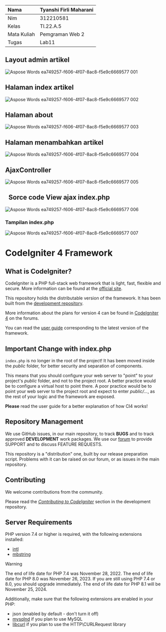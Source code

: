 ﻿|Nama |Tyanshi Firli Maharani|
| :- | :- |
|Nim |312210581|
|Kelas |TI.22.A.5|
|Mata Kuliah|Pemgraman Web 2|
|Tugas |Lab11|

## **Layout admin artikel**

![Aspose Words ea749257-f606-4f07-8ac8-f5e9c6669577 001](https://github.com/firlimaharani/Lab11web/assets/130529482/94035f96-0e4a-46cf-b0ad-693b04cad050)

## **Halaman index artikel**

![Aspose Words ea749257-f606-4f07-8ac8-f5e9c6669577 002](https://github.com/firlimaharani/Lab11web/assets/130529482/3edf6427-d604-4fb9-a0db-bce136fece23)

## **Halaman about**

![Aspose Words ea749257-f606-4f07-8ac8-f5e9c6669577 003](https://github.com/firlimaharani/Lab11web/assets/130529482/00ab7270-864c-4a32-bc91-85a35e6fb88e)

## **Halaman menambahkan artikel**

![Aspose Words ea749257-f606-4f07-8ac8-f5e9c6669577 004](https://github.com/firlimaharani/Lab11web/assets/130529482/45d20311-dc12-4caa-9046-010c773f87ae)

## **AjaxController**

![Aspose Words ea749257-f606-4f07-8ac8-f5e9c6669577 005](https://github.com/firlimaharani/Lab11web/assets/130529482/62bd937a-2b9a-4f81-8459-53c4e0d8fa90)

## ` `**Sorce code View ajax index.php**

![Aspose Words ea749257-f606-4f07-8ac8-f5e9c6669577 006](https://github.com/firlimaharani/Lab11web/assets/130529482/5363cb60-eff2-48cb-b425-79a1f5fbd808)

### Tampilan index.php

![Aspose Words ea749257-f606-4f07-8ac8-f5e9c6669577 007](https://github.com/firlimaharani/Lab11web/assets/130529482/6291de71-cc27-4b0a-b915-107383fe73ca)

# CodeIgniter 4 Framework

## What is CodeIgniter?

CodeIgniter is a PHP full-stack web framework that is light, fast, flexible and secure.
More information can be found at the [official site](https://codeigniter.com).

This repository holds the distributable version of the framework.
It has been built from the
[development repository](https://github.com/codeigniter4/CodeIgniter4).

More information about the plans for version 4 can be found in [CodeIgniter 4](https://forum.codeigniter.com/forumdisplay.php?fid=28) on the forums.

You can read the [user guide](https://codeigniter.com/user_guide/)
corresponding to the latest version of the framework.

## Important Change with index.php

`index.php` is no longer in the root of the project! It has been moved inside the *public* folder,
for better security and separation of components.

This means that you should configure your web server to "point" to your project's *public* folder, and
not to the project root. A better practice would be to configure a virtual host to point there. A poor practice would be to point your web server to the project root and expect to enter *public/...*, as the rest of your logic and the
framework are exposed.

**Please** read the user guide for a better explanation of how CI4 works!

## Repository Management

We use GitHub issues, in our main repository, to track **BUGS** and to track approved **DEVELOPMENT** work packages.
We use our [forum](http://forum.codeigniter.com) to provide SUPPORT and to discuss
FEATURE REQUESTS.

This repository is a "distribution" one, built by our release preparation script.
Problems with it can be raised on our forum, or as issues in the main repository.

## Contributing

We welcome contributions from the community.

Please read the [*Contributing to CodeIgniter*](https://github.com/codeigniter4/CodeIgniter4/blob/develop/CONTRIBUTING.md) section in the development repository.

## Server Requirements

PHP version 7.4 or higher is required, with the following extensions installed:

- [intl](http://php.net/manual/en/intl.requirements.php)
- [mbstring](http://php.net/manual/en/mbstring.installation.php)

> [!WARNING]
> The end of life date for PHP 7.4 was November 28, 2022.
> The end of life date for PHP 8.0 was November 26, 2023.
> If you are still using PHP 7.4 or 8.0, you should upgrade immediately.
> The end of life date for PHP 8.1 will be November 25, 2024.

Additionally, make sure that the following extensions are enabled in your PHP:

- json (enabled by default - don't turn it off)
- [mysqlnd](http://php.net/manual/en/mysqlnd.install.php) if you plan to use MySQL
- [libcurl](http://php.net/manual/en/curl.requirements.php) if you plan to use the HTTP\CURLRequest library
